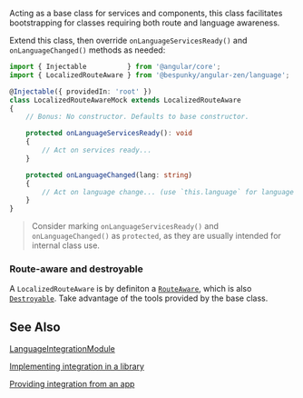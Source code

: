 Acting as a base class for services and components, this class facilitates bootstrapping for classes requiring both route and language awareness.

Extend this class, then override `onLanguageServicesReady()` and `onLanguageChanged()` methods as needed:

```typescript
import { Injectable          } from '@angular/core';
import { LocalizedRouteAware } from '@bespunky/angular-zen/language';

@Injectable({ providedIn: 'root' })
class LocalizedRouteAwareMock extends LocalizedRouteAware
{
    // Bonus: No constructor. Defaults to base constructor.

    protected onLanguageServicesReady(): void
    {
        // Act on services ready...
    }

    protected onLanguageChanged(lang: string) 
    {
        // Act on language change... (use `this.language` for language tools)
    }
}
```

> Consider marking `onLanguageServicesReady()` and `onLanguageChanged()` as `protected`, as they are usually intended for internal class use.

### Route-aware and destroyable
A `LocalizedRouteAware` is by definiton a [`RouteAware`](../routerxmodule/routeaware-\(abstract\).html), which is also [`Destroyable`](../coremodule/destroyable-\(abstract\).html).
Take advantage of the tools provided by the base class.

## See Also
[LanguageIntegrationModule](../languageintegrationmodule.html)

[Implementing integration in a library](implementing-in-a-library.html)

[Providing integration from an app](providing-from-an-app.html)